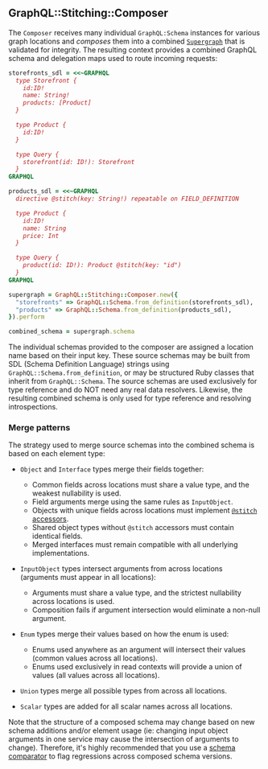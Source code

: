 ## GraphQL::Stitching::Composer

The `Composer` receives many individual `GraphQL:Schema` instances for various graph locations and _composes_ them into a combined [`Supergraph`](./supergraph.md) that is validated for integrity. The resulting context provides a combined GraphQL schema and delegation maps used to route incoming requests:

```ruby
storefronts_sdl = <<~GRAPHQL
  type Storefront {
    id:ID!
    name: String!
    products: [Product]
  }

  type Product {
    id:ID!
  }

  type Query {
    storefront(id: ID!): Storefront
  }
GRAPHQL

products_sdl = <<~GRAPHQL
  directive @stitch(key: String!) repeatable on FIELD_DEFINITION

  type Product {
    id:ID!
    name: String
    price: Int
  }

  type Query {
    product(id: ID!): Product @stitch(key: "id")
  }
GRAPHQL

supergraph = GraphQL::Stitching::Composer.new({
  "storefronts" => GraphQL::Schema.from_definition(storefronts_sdl),
  "products" => GraphQL::Schema.from_definition(products_sdl),
}).perform

combined_schema = supergraph.schema
```

The individual schemas provided to the composer are assigned a location name based on their input key. These source schemas may be built from SDL (Schema Definition Language) strings using `GraphQL::Schema.from_definition`, or may be structured Ruby classes that inherit from `GraphQL::Schema`. The source schemas are used exclusively for type reference and do NOT need any real data resolvers. Likewise, the resulting combined schema is only used for type reference and resolving introspections.

### Merge patterns

The strategy used to merge source schemas into the combined schema is based on each element type:

- `Object` and `Interface` types merge their fields together:
  - Common fields across locations must share a value type, and the weakest nullability is used.
  - Field arguments merge using the same rules as `InputObject`.
  - Objects with unique fields across locations must implement [`@stitch` accessors](../README.md#merged-types).
  - Shared object types without `@stitch` accessors must contain identical fields.
  - Merged interfaces must remain compatible with all underlying implementations.

- `InputObject` types intersect arguments from across locations (arguments must appear in all locations):
  - Arguments must share a value type, and the strictest nullability across locations is used.
  - Composition fails if argument intersection would eliminate a non-null argument.

- `Enum` types merge their values based on how the enum is used:
  - Enums used anywhere as an argument will intersect their values (common values across all locations).
  - Enums used exclusively in read contexts will provide a union of values (all values across all locations).

- `Union` types merge all possible types from across all locations.

- `Scalar` types are added for all scalar names across all locations.

Note that the structure of a composed schema may change based on new schema additions and/or element usage (ie: changing input object arguments in one service may cause the intersection of arguments to change). Therefore, it's highly recommended that you use a [schema comparator](https://github.com/xuorig/graphql-schema_comparator) to flag regressions across composed schema versions.
